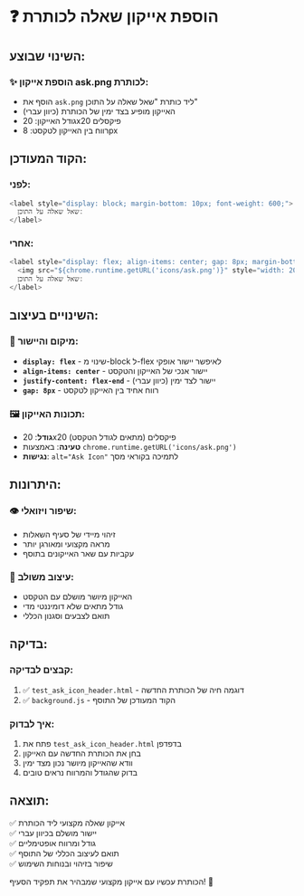 # ❓ הוספת אייקון שאלה לכותרת

## השינוי שבוצע:

### ✨ הוספת אייקון ask.png לכותרת:
- הוסף את `ask.png` ליד כותרת "שאל שאלה על התוכן"
- האייקון מופיע בצד ימין של הכותרת (כיוון עברי)
- גודל האייקון: 20x20 פיקסלים
- רווח בין האייקון לטקסט: 8px

## הקוד המעודכן:

### לפני:
```javascript
<label style="display: block; margin-bottom: 10px; font-weight: 600;">
  שאל שאלה על התוכן:
</label>
```

### אחרי:
```javascript
<label style="display: flex; align-items: center; gap: 8px; margin-bottom: 10px; font-weight: 600; justify-content: flex-end;">
  <img src="${chrome.runtime.getURL('icons/ask.png')}" style="width: 20px; height: 20px;" alt="Ask Icon">
  שאל שאלה על התוכן:
</label>
```

## השינויים בעיצוב:

### 🎯 מיקום והיישור:
- **`display: flex`** - שינוי מ-block ל-flex לאיפשר יישור אופקי
- **`align-items: center`** - יישור אנכי של האייקון והטקסט
- **`justify-content: flex-end`** - יישור לצד ימין (כיוון עברי)
- **`gap: 8px`** - רווח אחיד בין האייקון לטקסט

### 🖼️ תכונות האייקון:
- **גודל**: 20x20 פיקסלים (מתאים לגודל הטקסט)
- **טעינה**: באמצעות `chrome.runtime.getURL('icons/ask.png')`
- **נגישות**: `alt="Ask Icon"` לתמיכה בקוראי מסך

## היתרונות:

### 👁️ שיפור ויזואלי:
- זיהוי מיידי של סעיף השאלות
- מראה מקצועי ומאורגן יותר
- עקביות עם שאר האייקונים בתוסף

### 🎨 עיצוב משולב:
- האייקון מיושר מושלם עם הטקסט
- גודל מתאים שלא דומיננטי מדי
- תואם לצבעים וסגנון הכללי

## בדיקה:

### קבצים לבדיקה:
1. ✅ `test_ask_icon_header.html` - דוגמה חיה של הכותרת החדשה
2. ✅ `background.js` - הקוד המעודכן של התוסף

### איך לבדוק:
1. פתח את `test_ask_icon_header.html` בדפדפן
2. בחן את הכותרת החדשה עם האייקון
3. וודא שהאייקון מיושר נכון מצד ימין
4. בדוק שהגודל והמרווח נראים טובים

## תוצאה:
✅ אייקון שאלה מקצועי ליד הכותרת  
✅ יישור מושלם בכיוון עברי  
✅ גודל ומרווח אופטימליים  
✅ תואם לעיצוב הכללי של התוסף  
✅ שיפור בזיהוי ובנוחות השימוש

הכותרת עכשיו עם אייקון מקצועי שמבהיר את תפקיד הסעיף! 🎉
